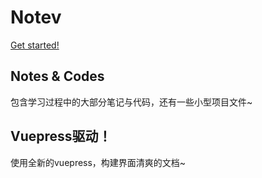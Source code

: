 # Notev
[Get started!](https://siguremo.github.io/notev/)
## Notes & Codes
包含学习过程中的大部分笔记与代码，还有一些小型项目文件~
## Vuepress驱动！
使用全新的vuepress，构建界面清爽的文档~